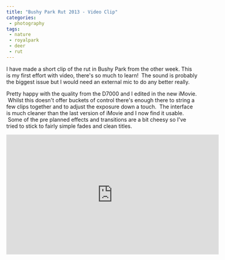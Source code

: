 ```yaml
---
title: "Bushy Park Rut 2013 - Video Clip"
categories:
 - photography
tags:
 - nature
 - royalpark
 - deer
 - rut
---
```

I have made a short clip of the rut in Bushy Park from the other week. This is my first effort with video, there's so much to learn!  The sound is probably the biggest issue but I would need an external mic to do any better really.

Pretty happy with the quality from the D7000 and I edited in the new iMovie.  Whilst this doesn't offer buckets of control there's enough there to string a few clips together and to adjust the exposure down a touch.  The interface is much cleaner than the last version of iMovie and I now find it usable.  Some of the pre planned effects and transitions are a bit cheesy so I've tried to stick to fairly simple fades and clean titles.

<iframe width="560" height="315" src="https://www.youtube.com/embed/3zrXbL9RJMI" frameborder="0" allow="autoplay; encrypted-media" allowfullscreen></iframe>
